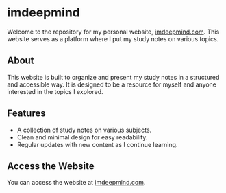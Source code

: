 # imdeepmind

Welcome to the repository for my personal website, [imdeepmind.com](https://imdeepmind.com). This website serves as a platform where I put my study notes on various topics.

## About

This website is built to organize and present my study notes in a structured and accessible way. It is designed to be a resource for myself and anyone interested in the topics I explored.

## Features

- A collection of study notes on various subjects.
- Clean and minimal design for easy readability.
- Regular updates with new content as I continue learning.

## Access the Website

You can access the website at [imdeepmind.com](https://imdeepmind.com).
